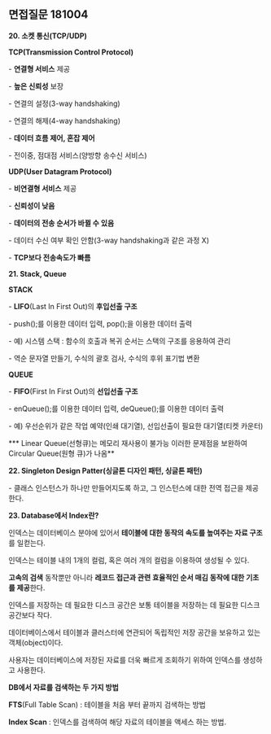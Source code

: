 ## 면접질문 181004



**20. 소켓 통신(TCP/UDP)**

**TCP(Transmission Control Protocol)**

\- **연결형 서비스** 제공

\- **높은 신뢰성** 보장

\- 연결의 설정(3-way handshaking)

\- 연결의 해제(4-way handshaking)

\- **데이터 흐름 제어, 혼잡 제어**

\- 전이중, 점대점 서비스(양방향 송수신 서비스)

**UDP(User Datagram Protocol)**

\- **비연결형 서비스** 제공

\- **신뢰성이 낮음**

\- **데이터의 전송 순서가 바뀔 수 있음**

\- 데이터 수신 여부 확인 안함(3-way handshaking과 같은 과정 X)

\- **TCP보다 전송속도가 빠름**





**21. Stack, Queue**

**STACK**

\- **LIFO**(Last In First Out)의 **후입선출 구조**

\- push();를 이용한 데이터 입력, pop();을 이용한 데이터 출력

\- 예) 시스템 스택 : 함수의 호출과 복귀 순서는 스택의 구조를 응용하여 관리

\- 역순 문자열 만들기, 수식의 괄호 검사, 수식의 후위 표기법 변환

**QUEUE**

\- **FIFO**(First In First Out)의 **선입선출 구조**

\- enQueue();를 이용한 데이터 입력, deQueue();를 이용한 데이터 출력

\- 예) 우선순위가 같은 작업 예약(인쇄 대기열), 선입선출이 필요한 대기열(티켓 카운터)

*** Linear Queue(선형큐)는 메모리 재사용이 불가능 이러한 문제점을 보완하여 Circular Queue(원형 큐)가 나옴**





**22. Singleton Design Patter(싱글톤 디자인 패턴, 싱글톤 패턴)**

\- 클래스 인스턴스가 하나만 만들어지도록 하고, 그 인스턴스에 대한 전역 접근을 제공한다.





**23. Database에서 Index란?**

인덱스는 데이터베이스 분야에 있어서 **테이블에 대한 동작의 속도를 높여주는 자료 구조**를 일컫는다.

인덱스는 테이블 내의 1개의 컬럼, 혹은 여러 개의 컬럼을 이용하여 생성될 수 있다.

**고속의 검색** 동작뿐만 아니라 **레코드 접근과 관련 효율적인 순서 매김 동작에 대한 기초를 제공**한다.

인덱스를 저장하는 데 필요한 디스크 공간은 보통 테이블을 저장하는 데 필요한 디스크 공간보다 작다.



데이터베이스에서 테이블과 클러스터에 연관되어 독립적인 저장 공간을 보유하고 있는 객체(object)이다. 

사용자는 데이터베이스에 저장된 자료를 더욱 빠르게 조회하기 위하여 인덱스를 생성하고 사용한다. 



**DB에서 자료를 검색하는 두 가지 방법**

**FTS**(Full Table Scan) : 테이블을 처음 부터 끝까지 검색하는 방법

**Index Scan** : 인덱스를 검색하여 해당 자료의 테이블을 액세스 하는 방법.